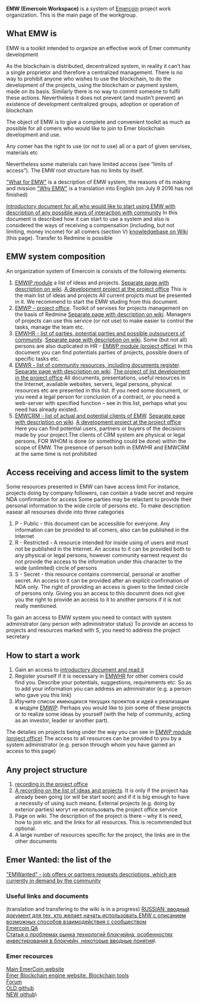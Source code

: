 **EMW (Emercoin Workspace)** is a system of
[Emercoin](../Emercoin) project work organization. This is the
main page of the workgroup.

What EMW is
-----------

EMW is a toolkit intended to organize an effective work of Emer
community development

As the blockchain is distributed, decentralized system, in reality it
can’t has a single proprietor and therefore a centralized management.
There is no way to prohibit anyone who wishes to use the blockchain, to
do the development of the projects, using the blockchain or payment
system, made on its basis. Similarly there is no way to commit someone
to fulfil these actions. Nevertheless it does not prevent (and mustn’t
prevent) an existence of development centralized groups, adoption or
operation of blockchain

The object of EMW is to give a complete and convenient toolkit as much
as possible for all comers who would like to join to Emer blockchain
development and use.

Any comer has the right to use (or not to use) all or a part of given
servises, materials etc

Nevertheless some materials can have limited access (see “limits of
access”). The EMW root structure has no limits by itself.

["What for
EMW"](https://docs.google.com/document/d/1kHMI0U34OgWA-vf5W2wRD1i6FnRVjQSNM_L4ZzVk8mU)
is a description of EMW system, the reasons of its making and mission
["Why
EMW"](https://docs.google.com/document/d/1-DCziKK_SGG2Uev3HsqKqA8uWRLTRn4f1nKpkWkpNrE)
is a translation into English (on July 9 2016 has not finished)

[Introductory document for all who would like to start using EMW with
description of any possible ways of interaction with
community](https://docs.google.com/document/d/1o24tPhR9-8UvHDS_h5idq-4laWu16K_87Mxa4UVplj0)
In this document is described how it can start to use a system and also
is considered the ways of receiving a compensation (including, but not
limiting, money income) for all comers (section V) [knowledgebase on
Wiki](http://wiki.emercoin.com/index.php?title=EMW) (this page).
Transfer to Redmine is possible

EMW system composition
----------------------

An organization system of Emercoin is consists of the following
elements:

1.  [EMWIP
    module](https://docs.google.com/spreadsheets/d/1QqVp5Yq4YxD2FIg3KXmWYoZ69JFHqHp-cbYdOKdbgCo)
    a list of ideas and projects. [Separate page with description on
    wiki](http://wiki.emercoin.com/index.php/EMWIP). [A development
    project at the project
    office](http://redmine.emercoin.com/projects/EMWP) This is the main
    list of ideas and projects All current projicts must be presented
    in it. We recommend to start the EMW studing from this document.
2.  [EMWP – project office](https://redmine.emercoin.com). Toolkit of
    servises for projects management on the basis of Redmine [Separate
    page with description on
    wiki](http://wiki.emercoin.com/index.php/EMWP). Managers of projects
    can use this service (or not use) to make easier to control the
    tasks, manage the team etc.
3.  [EMWHR - list of parties, potential parties and possible outsourcers
    of
    community](https://docs.google.com/spreadsheets/d/16Zr7rvEHnmWN821vXSwk4bOVBNFobxYL2ALMa5a2Mj4).
    [Separate page with description on
    wiki](http://wiki.emercoin.com/index.php/EMWHR). Some (but not all)
    persons are also duplicated in HR - [EMWP module
    (project office)](http://redmine.emercoin.com/projects/EMWP) In this
    document you can find potentials parties of projects, possible doers
    of specific tasks etc.
4.  [EMWR - list of community resources, including documents
    register](https://docs.google.com/spreadsheets/d/1YxmD_VPxDU8bbonxx3zvv27ss3Y8cQ46weaqXcjIFAI).
    [Separate page with description on
    wiki](http://wiki.emercoin.com/index.php/EMWR). [The project of list
    development in the project
    office](https://redmine.emercoin.com/projects/emwr) All documents,
    presentations, useful resources in the Internet, available websites,
    servers, legal persons, physical resources etc are presented in
    this list. If you need some document, or you need a legal person for
    conclusion of a contract, or you need a web-server with specified
    function – see in this list, perhaps what you need has
    already existed.
5.  [EMWCRM - list of actual and potential clients of
    EMW](https://docs.google.com/spreadsheets/d/1NRGrF4MLBDzhKr07PMBDkEWBIwRpGGleDsvHw5xeZsY).
    [Separate page with description on
    wiki](http://wiki.emercoin.com/index.php/EMWCRM). [A development
    project at the project
    office](https://redmine.emercoin.com/projects/emwcrm) Here you can
    find potential users, partners or buyers of the decisions made by
    your project.The clients of CRM system are physical or legal
    persons, FOR WHOM is done (or something could be done) within the
    scope of EMW. The presence of person both in EMWHR and EMWCRM at the
    same time is not prohibited

Access receiving and access limit to the system
-----------------------------------------------

Some resources presented in EMW can have access limit For instance,
projects doing by company followers, can contain a trade secret and
require NDA confirmation for access Some parties may be relactant to
provide their personal information to the wide circle of persons etc. To
make description easear all resourses divide into three categories

1.  P - Public - this document can be accessible for everyone. Any
    information can be provided to all comers, also can be published in
    the Internet
2.  R - Restricted - A resource intended for inside using of users and
    must not be published in the Internet. An access to it can be
    provided both to any physical or legal persons, however community
    earnest request do not provide the access to the information under
    this character to the wide (unlimited) circle of persons
3.  S - Secret - this resource contains commercial, personal or
    another secret. An access to it can be provided after an explicit
    confirmation of NDA only. The right of providing an access is given
    to the limited circle of persons only. Giving you an access to this
    documrnt does not give you the right to provide an access to it to
    another persons if it is not really mentioned.

To gain an access to EMW system you need to contact with system
administrator (any person with administrator status) To provide an
access to projects and resources marked with S, you need to address the
project secretary

How to start a work
-------------------

1.  Gain an access to [introductory document and read
    it](https://docs.google.com/document/d/1o24tPhR9-8UvHDS_h5idq-4laWu16K_87Mxa4UVplj0)
2.  Register yourself if it is necessary in
    [EMWHR](https://docs.google.com/spreadsheets/d/16Zr7rvEHnmWN821vXSwk4bOVBNFobxYL2ALMa5a2Mj4)
    for other comers could find you. Describe your potentials,
    suggestions, requirements etc. So as to add your information you can
    address an administrator (e.g. a person who gave you this link)
3.  Изучите список имеющихся текущих проектов и идей к реализации в
    модуле
    [EMWIP](https://docs.google.com/spreadsheets/d/1QqVp5Yq4YxD2FIg3KXmWYoZ69JFHqHp-cbYdOKdbgCo).
    Perhaps you would like to join some of these projects or to realize
    some ideas by yourself (with the help of community, acting as an
    investor, leader or another part).

The detailes on projects being under the way you can see in [EMWP module
(project office)](http://redmine.emercoin.com/) The access to all
resources can be provided to you by a system administrator (e.g. person
through whom you have gained an access to this page)

Any project structure
---------------------

1.  [recording in the project
    office](http://wiki.emercoin.com/index.php?title=EMWP)
2.  [A recording on the list of ideas and
    projects](https://docs.google.com/spreadsheets/d/1QqVp5Yq4YxD2FIg3KXmWYoZ69JFHqHp-cbYdOKdbgCo).
    It is only if the project has already been going (or will be
    start soon) and if it is big enough to have a necessity of using
    such means. External projects (e.g. doing by exterior parties) могут
    не использовать the project office service
3.  Page on wiki. The description of the project is there – why it is
    need, how to join etc. and the links for all resources. This is
    recommended but optional.
4.  A large number of resources specific for the project, the links are
    in the other documents

Emer Wanted: the list of the
----------------------------

["EMWanted" - job offers or partners requests descriptions, which are
currently in demand by the
community](http://wiki.emercoin.com/en/index.php?title=EMWanted)

### Useful links and documents

(translation and transfering to the wiki is in a progress) [RUSSIAN:
вводный документ для тех, кто желает начать использовать EMW с описанием
возможных способов взаимодействия с
сообществом](https://docs.google.com/document/d/1o24tPhR9-8UvHDS_h5idq-4laWu16K_87Mxa4UVplj0)\
[Emercoin QA](http://wiki.emercoin.com/en/index.php/EMFAQ)\
[Статья о проблемах рынка технологий блокчейна, особенностях
инвестирования в блокчейн, некоторые вводные
понятия](http://denis-dx.livejournal.com/12994.html)\

### Emer recources

[Main EmerCoin website](http://emercoin.com)\
[Emer Blockchain engine website. Blockchain
tools](http://blockchainengine.org)\
[Forum](http://emercointalk.org/)\
[OLD github](https://github.com/EvgenijM86/emercoin)\
[NEW github](https://github.com/Emercoin/)\

